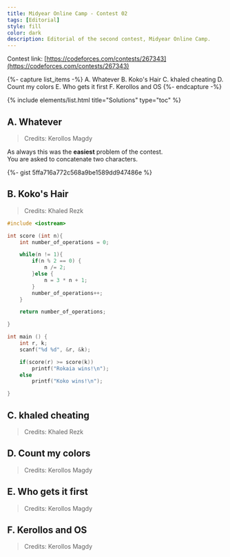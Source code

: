 ```yaml
---
title: Midyear Online Camp - Contest 02
tags: [Editorial]
style: fill
color: dark
description: Editorial of the second contest, Midyear Online Camp.
---
```


Contest link: [https://codeforces.com/contests/267343](https://codeforces.com/contests/267343)

{%- capture list_items -%}
A. Whatever
B. Koko's Hair
C. khaled cheating
D. Count my colors
E. Who gets it first
F. Kerollos and OS
{%- endcapture -%}

{% include elements/list.html title="Solutions" type="toc" %}

## A. Whatever

> Credits: Kerollos Magdy

As always this was the **easiest** problem of the contest.  
You are asked to concatenate two characters.

{%- gist 5ffa716a772c568a9be1589dd947486e %}

## B. Koko's Hair

> Credits: Khaled Rezk


```cpp
#include <iostream>

int score (int n){
    int number_of_operations = 0;

    while(n != 1){
        if(n % 2 == 0) {
            n /= 2;
        }else {
            n = 3 * n + 1;
        }
        number_of_operations++;
    }

    return number_of_operations;

}

int main () {
    int r, k;
    scanf("%d %d", &r, &k);

    if(score(r) >= score(k))
        printf("Rokaia wins!\n");
    else 
        printf("Koko wins!\n");

}
```

## C. khaled cheating

> Credits: Khaled Rezk

## D. Count my colors

> Credits: Kerollos Magdy

## E. Who gets it first

> Credits: Kerollos Magdy

## F. Kerollos and OS

> Credits: Kerollos Magdy
